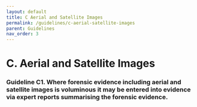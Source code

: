 ```yaml
---
layout: default
title: C Aerial and Satellite Images
permalink: /guidelines/c-aerial-satellite-images
parent: Guidelines
nav_order: 3
---
```


# C. Aerial and Satellite Images
### Guideline C1. Where forensic evidence including aerial and satellite images is voluminous it may be entered into evidence via expert reports summarising the forensic evidence.
